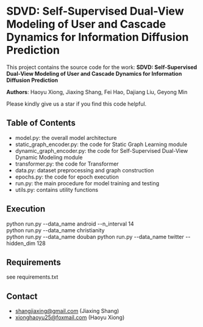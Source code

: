 # SDVD: Self-Supervised Dual-View Modeling of User and Cascade Dynamics for Information Diffusion Prediction

This project contains the source code for the work: **SDVD: Self-Supervised Dual-View Modeling of User and Cascade Dynamics for Information Diffusion Prediction**

**Authors**: Haoyu Xiong, Jiaxing Shang, Fei Hao, Dajiang Liu, Geyong Min

Please kindly give us a star if you find this code helpful.

## Table of Contents

- model.py: the overall model architecture
- static_graph_encoder.py: the code for Static Graph Learning module
- dynamic_graph_encoder.py: the code for Self-Supervised Dual-View Dynamic Modeling module
- transformer.py: the code for Transformer
- data.py: dataset preprocessing and graph construction
- epochs.py: the code for epoch execution
- run.py: the main procedure for model training and testing
- utils.py: contains utility functions

## Execution

python run.py --data_name android --n_interval 14     
python run.py --data_name christianity     
python run.py --data_name douban
python run.py --data_name twitter --hidden_dim 128   

## Requirements

see requirements.txt

## Contact

+ shangjiaxing@gmail.com (Jiaxing Shang)
+ xionghaoyu25@foxmail.com (Haoyu Xiong)
